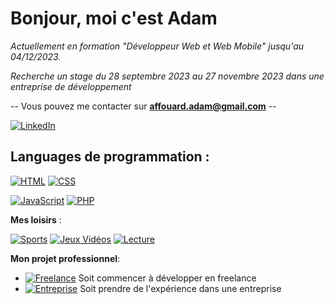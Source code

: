 # Bonjour, moi c'est Adam

*Actuellement en formation "Développeur Web et Web Mobile" jusqu'au 04/12/2023.* 

*Recherche un stage du 28 septembre 2023 au 27 novembre 2023 dans une entreprise de développement*
 
 -- Vous pouvez me contacter sur **affouard.adam@gmail.com** -- 

 [![LinkedIn](https://img.shields.io/badge/-LinkedIn-000?&logo=LinkedIn&logoColor=0A66C2)](https://www.linkedin.com/in/affouard-adam-d%C3%A9v-web/)

## Languages de programmation : 
[![HTML](https://img.shields.io/badge/-HTML5-000?&logo=HTML5&logoColor=E34F26)](https://www.w3schools.com/html) [![CSS](https://img.shields.io/badge/-CSS3-000?&logo=CSS3&logoColor=1572B6)](https://www.w3schools.com/Css)

[![JavaScript](https://img.shields.io/badge/-JavaScript-000?&logo=JavaScript&logoColor=F7DF1E)](https://www.w3schools.com/Js)  [![PHP](https://img.shields.io/badge/-PHP-000?&logo=PHP&logoColor=777BB4)](https://www.w3schools.com/php/default.asp)

**Mes loisirs** : 

[![Sports](https://img.shields.io/badge/-Sports-000?&logo=AMP&logoColor=005AF0)]()   [![Jeux Vidéos](https://img.shields.io/badge/-JeuxVidéos-000?&logo=Unity&logoColor=FFFFFF)]()   [![Lecture](https://img.shields.io/badge/-Lecture-000?&logo=LBRY&logoColor=005AF0)]()

**Mon projet professionnel**:
* [![Freelance](https://img.shields.io/badge/-Freelance-000?&logo=Freelancer&logoColor=29B2FE)]() Soit commencer à développer en freelance
* [![Entreprise](https://img.shields.io/badge/-Entreprise-000?&logo=cashapp&logoColor=00C244)]() Soit prendre de l'expérience dans une entreprise

